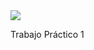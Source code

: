 <img src="https://readme-typing-svg.herokuapp.com/?lines=Base+de+Datos+I&width=360&height=30">

  Trabajo Práctico 1
